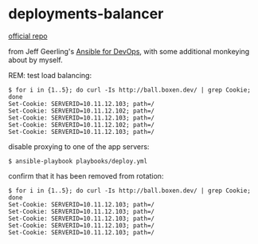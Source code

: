 # deployments-balancer

[official repo](https://github.com/geerlingguy/ansible-for-devops/blob/master/deployments-balancer/)

from Jeff Geerling's [Ansible for DevOps](http://ansiblefordevops.com/), with some additional monkeying about by myself.

REM: test load balancing:

    $ for i in {1..5}; do curl -Is http://ball.boxen.dev/ | grep Cookie; done
    Set-Cookie: SERVERID=10.11.12.103; path=/
    Set-Cookie: SERVERID=10.11.12.102; path=/
    Set-Cookie: SERVERID=10.11.12.103; path=/
    Set-Cookie: SERVERID=10.11.12.102; path=/
    Set-Cookie: SERVERID=10.11.12.103; path=/

disable proxying to one of the app servers:

    $ ansible-playbook playbooks/deploy.yml

confirm that it has been removed from rotation:

    $ for i in {1..5}; do curl -Is http://ball.boxen.dev/ | grep Cookie; done
    Set-Cookie: SERVERID=10.11.12.103; path=/
    Set-Cookie: SERVERID=10.11.12.103; path=/
    Set-Cookie: SERVERID=10.11.12.103; path=/
    Set-Cookie: SERVERID=10.11.12.103; path=/
    Set-Cookie: SERVERID=10.11.12.103; path=/
